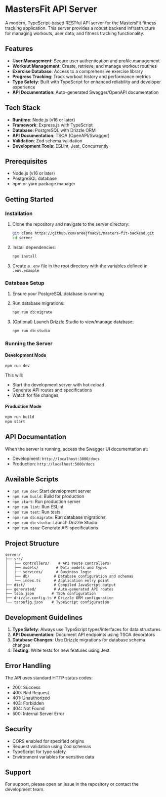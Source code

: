 # MastersFit API Server

A modern, TypeScript-based RESTful API server for the MastersFit fitness tracking application. This server provides a robust backend infrastructure for managing workouts, user data, and fitness tracking functionality.

## Features

- **User Management**: Secure user authentication and profile management
- **Workout Management**: Create, retrieve, and manage workout routines
- **Exercise Database**: Access to a comprehensive exercise library
- **Progress Tracking**: Track workout history and performance metrics
- **Type Safety**: Built with TypeScript for enhanced reliability and developer experience
- **API Documentation**: Auto-generated Swagger/OpenAPI documentation

## Tech Stack

- **Runtime**: Node.js (v16 or later)
- **Framework**: Express.js with TypeScript
- **Database**: PostgreSQL with Drizzle ORM
- **API Documentation**: TSOA (OpenAPI/Swagger)
- **Validation**: Zod schema validation
- **Development Tools**: ESLint, Jest, Concurrently

## Prerequisites

- Node.js (v16 or later)
- PostgreSQL database
- npm or yarn package manager

## Getting Started

### Installation

1. Clone the repository and navigate to the server directory:
   ```bash
   git clone https://github.com/areejfnaqvi/masters-fit-backend.git
   cd server
   ```

2. Install dependencies:
   ```bash
   npm install
   ```

3. Create a `.env` file in the root directory with the variables defined in `.env.example`

### Database Setup

1. Ensure your PostgreSQL database is running
2. Run database migrations:
   ```bash
   npm run db:migrate
   ```

3. (Optional) Launch Drizzle Studio to view/manage database:
   ```bash
   npm run db:studio
   ```

### Running the Server

#### Development Mode
```bash
npm run dev
```
This will:
- Start the development server with hot-reload
- Generate API routes and specifications
- Watch for file changes

#### Production Mode
```bash
npm run build
npm start
```

## API Documentation

When the server is running, access the Swagger UI documentation at:
- Development: `http://localhost:3000/docs`
- Production: `http://localhost:5000/docs`

## Available Scripts

- `npm run dev`: Start development server
- `npm run build`: Build for production
- `npm start`: Run production server
- `npm run lint`: Run ESLint
- `npm run test`: Run tests
- `npm run db:migrate`: Run database migrations
- `npm run db:studio`: Launch Drizzle Studio
- `npm run tsoa`: Generate API specifications

## Project Structure

```
server/
├── src/
│   ├── controllers/    # API route controllers
│   ├── models/        # Data models and types
│   ├── services/      # Business logic
│   ├── db/           # Database configuration and schemas
│   └── index.ts      # Application entry point
├── dist/             # Compiled JavaScript output
├── generated/        # Auto-generated API routes
├── tsoa.json        # TSOA configuration
├── drizzle.config.ts # Drizzle ORM configuration
└── tsconfig.json    # TypeScript configuration
```

## Development Guidelines

1. **Type Safety**: Always use TypeScript types/interfaces for data structures
2. **API Documentation**: Document API endpoints using TSOA decorators
3. **Database Changes**: Use Drizzle migrations for database schema changes
4. **Testing**: Write tests for new features using Jest

## Error Handling

The API uses standard HTTP status codes:
- 200: Success
- 400: Bad Request
- 401: Unauthorized
- 403: Forbidden
- 404: Not Found
- 500: Internal Server Error

## Security

- CORS enabled for specified origins
- Request validation using Zod schemas
- TypeScript for type safety
- Environment variables for sensitive data

## Support

For support, please open an issue in the repository or contact the development team.